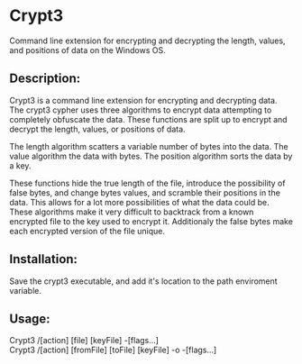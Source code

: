 # Crypt3
Command line extension for encrypting and decrypting the length, values, and positions of data on the Windows OS.

## Description:
Crypt3 is a command line extension for encrypting and decrypting data. The crypt3 cypher uses three algorithms to encrypt data attempting to completely obfuscate the data. These functions are split up to encrypt and decrypt the length, values, or positions of data.

The length algorithm scatters a variable number of bytes into the data. The value algorithm the data with bytes. The position algorithm sorts the data by a key.

These functions hide the true length of the file, introduce the possibility of false bytes, and change bytes values, and scramble their positions in the data. This allows for a lot more possibilities of what the data could be. These algorithms make it very difficult to backtrack from a known encrypted file to the key used to encrypt it. Additionaly the false bytes make each encrypted version of the file unique.

## Installation:
Save the crypt3 executable, and add it's location to the path enviroment variable.

## Usage:
Crypt3 /[action] [file] [keyFile] -[flags...]  
Crypt3 /[action] [fromFile] [toFile] [keyFile] -o -[flags...]
